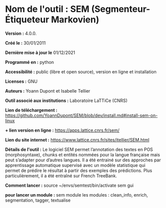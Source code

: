 # Nom de l'outil :  SEM (Segmenteur-Étiqueteur Markovien) 

**Version :** 4.0.0.

**Créé le :** 30/01/2011

**Dernière mise à jour le** 01/12/2021

**Programmé en :** python 

**Accessibilité :** public (libre et open source), version en ligne et installation

**Licenses :** GNU

**Auteurs :** Yoann Dupont et Isabelle Tellier

**Outil associé aux institutions :** Laboratoire LaTTiCe (CNRS)

**Lien de téléchargement :** https://github.com/YoannDupont/SEM/blob/dev/install.md#install-sem-on-linux 

**+ lien version en ligne :** https://apps.lattice.cnrs.fr/sem/ 

**Lien du site internet :** https://www.lattice.cnrs.fr/sites/itellier/SEM.html 

**Détails de l'outil :** Le logiciel SEM permet l’annotation des textes en POS (morphosyntaxe), chunks et entités nommées pour la langue française mais peut s’adapter pour d’autres langues. Il a été entrainé sur des approches par apprentissage automatique supervisé avec un modèle statistique qui permet de prédire le résultat à  partir des exemples des prédictions. Plus particulièrement, il a été entraîné sur French TreeBank.

**Comment lancer :** 
source ~/envs/semtest/bin/activate
sem gui

**pour lancer un module :**
sem module
les modules : clean_info, enrich, segmentation, tagger, textualise
